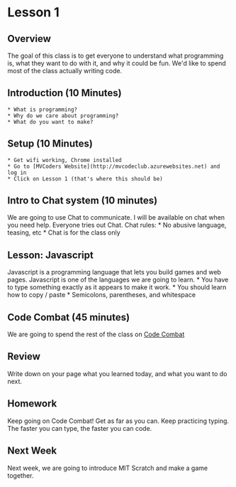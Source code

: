 # Lesson 1

## Overview
The goal of this class is to get everyone to understand what programming is, what they want to do with it, and why it could be fun.  We'd like to spend most of the class actually writing code.

## Introduction (10 Minutes)
	* What is programming?
	* Why do we care about programming?
	* What do you want to make?

## Setup (10 Minutes)
	* Get wifi working, Chrome installed
	* Go to [MVCoders Website](http://mvcodeclub.azurewebsites.net) and log in
	* Click on Lesson 1 (that's where this should be)

## Intro to Chat system (10 minutes)
We are going to use Chat to communicate.  I will be available on chat when you need help.
Everyone tries out Chat.
Chat rules:
	* No abusive language, teasing, etc
	* Chat is for the class only

## Lesson: Javascript
Javascript is a programming language that lets you build games and web pages.  Javascript is one of the languages we are going to learn.
	* You have to type something exactly as it appears to make it work.
	* You should learn how to copy / paste
	* Semicolons, parentheses, and whitespace

## Code Combat (45 minutes)
We are going to spend the rest of the class on [Code Combat](http://codecombat.com) 

## Review 
Write down on your page what you learned today, and what you want to do next.

## Homework
Keep going on Code Combat!  Get as far as you can.  Keep practicing typing.  The faster you can type, the faster you can code.

## Next Week
Next week, we are going to introduce MIT Scratch and make a game together.


